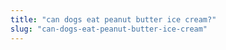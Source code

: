 ```yaml
---
title: "can dogs eat peanut butter ice cream?"
slug: "can-dogs-eat-peanut-butter-ice-cream"
---
```



